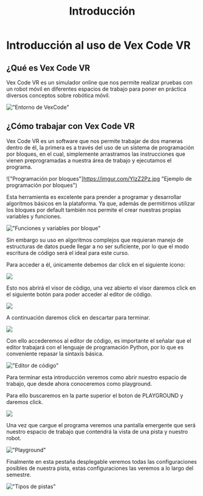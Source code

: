 ﻿---
layout: page
title: Introducción
permalink: /introduccion/
---
# Introducción al uso de Vex Code VR
## ¿Qué es Vex Code VR
Vex Code VR es un simulador online que nos permite realizar pruebas con un robot móvil en diferentes espacios de trabajo para poner en práctica diversos conceptos sobre robótica móvil.

!["Entorno de VexCode"](https://imgur.com/nFUr7ww.jpg "Entorno de Vexcode")

## ¿Cómo trabajar con Vex Code VR
Vex Code VR es un software que nos permite trabajar de dos maneras dentro de él, la primera es a través del uso de un sistema de programación por bloques, en el cual, simplemente arrastramos las instrucciones que vienen preprogramadas a nuestra área de trabajo y ejecutamos el programa.

!["Programación por bloques"]https://imgur.com/YIzZ2Pz.jpg "Ejemplo de programación por bloques")

Esta herramienta es excelente para prender a programar y  desarrollar algoritmos básicos en la plataforma. Ya que, además de permitirnos utilizar los bloques por default también nos permite el crear nuestras propias variables y funciones.

!["Funciones y variables por bloque"](https://imgur.com/bPf5GcJs.jpg "Implementación de variables y funciones por bloques")

Sin embargo su uso en algoritmos complejos que requieran manejo de estructuras de datos puede llegar a no ser suficiente, por lo que el modo escritura de código será el ideal para este curso.

Para acceder a él, únicamente debemos dar click en el siguiente ícono:

![](https://imgur.com/IlcTu4K.jpg)

Esto nos abrirá el visor de código, una vez abierto el visor daremos click en el siguiente botón para poder acceder al editor de código.

![](https://imgur.com/bcaFRz0.jpg)

A continuación daremos click en descartar para terminar.

![](https://imgur.com/wP2gWpV.jpg)

Con ello accederemos al editor de código, es importante el señalar que el editor trabajará con el lenguaje de programación Python, por lo que es conveniente repasar la sintaxís básica.

!["Editor de código"](https://imgur.com/0G0YDcW.jpg "Editor de código")

Para terminar esta introducción veremos como abrir nuestro espacio de trabajo, que desde ahora conoceremos como playground.

Para ello buscaremos en la parte superior el boton de PLAYGROUND y daremos click.

![](https://imgur.com/CP6N1HM.jpg)

Una vez que cargue el programa veremos una pantalla emergente que será nuestro espacio de trabajo que contendrá la vista de una pista y nuestro robot.

!["Playground"](https://imgur.com/wwrsFUx.jpg "Playground")

Finalmente en esta pestaña desplegable veremos todas las configuraciones posibles de nuestra pista, estas configuraciones las veremos a lo largo del semestre.

!["Tipos de pistas"](https://imgur.com/IR3QwHo.jpg "Pistas")